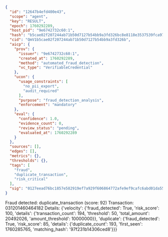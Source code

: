 ```json
{
  "id": "12647b4efd400e43",
  "scope": "agent",
  "key": "RESULT",
  "epoch": 1760292289,
  "host_pid": "9e6742732c60:1",
  "hash": "b5cae02f207244ab71b50d7127b54bb9a3fd326bc8e8118e3537539fca973c3c",
  "cid": "QmV1b5cae02f207244ab71b50d7127b54bb9a3fd326b",
  "aicp": {
    "prov": {
      "issuer": "9e6742732c60:1",
      "created_at": 1760292289,
      "method": "automated_fraud_detection",
      "vc_type": "VerifiableCredential"
    },
    "ucon": {
      "usage_constraints": [
        "no_pii_export",
        "audit_required"
      ],
      "purpose": "fraud_detection_analysis",
      "enforcement": "mandatory"
    },
    "eval": {
      "confidence": 1.0,
      "evidence_count": 0,
      "review_status": "pending",
      "evaluated_at": 1760292289
    }
  },
  "sources": [],
  "edges": [],
  "metrics": {},
  "thresholds": {},
  "tags": [
    "fraud",
    "duplicate_transaction",
    "risk_critical"
  ],
  "sig": "0127eead76bc1857e582919ef7a929f606864772afe9ef9cafc6abd01da5541c"
}
```

Fraud detected: duplicate_transaction (score: 92)
Transaction: 031201460464182
Details: {'velocity': {'fraud_detected': True, 'risk_score': 100, 'details': {'transaction_count': 194, 'threshold': 50, 'total_amount': 20492026, 'amount_threshold': 10000000}}, 'duplicate': {'fraud_detected': True, 'risk_score': 85, 'details': {'duplicate_count': 193, 'first_seen': 1760285765, 'matching_hash': '97f231b14306ced8'}}}